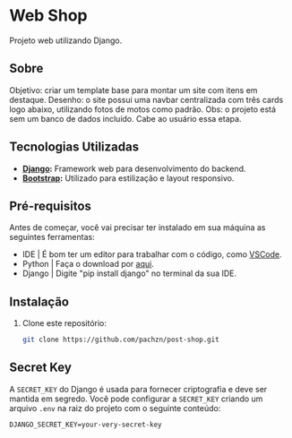 # Web Shop

Projeto web utilizando Django.

## Sobre

Objetivo: criar um template base para montar um site com itens em destaque.
Desenho: o site possui uma navbar centralizada com três cards logo abaixo, utilizando fotos de motos como padrão.
Obs: o projeto está sem um banco de dados incluído. Cabe ao usuário essa etapa.

## Tecnologias Utilizadas

- **[Django](https://www.djangoproject.com/):** Framework web para desenvolvimento do backend.
- **[Bootstrap](https://getbootstrap.com/):** Utilizado para estilização e layout responsivo.


## Pré-requisitos

Antes de começar, você vai precisar ter instalado em sua máquina as seguintes ferramentas:

- IDE | É bom ter um editor para trabalhar com o código, como [VSCode](https://code.visualstudio.com/).
- Python | Faça o download por [aqui](https://www.python.org/downloads/).
- Django | Digite "pip install django" no terminal da sua IDE.

## Instalação

1. Clone este repositório:
   ```bash
   git clone https://github.com/pachzn/post-shop.git

## Secret Key
A `SECRET_KEY` do Django é usada para fornecer criptografia e deve ser mantida em segredo. Você pode configurar a `SECRET_KEY` criando um arquivo `.env` na raiz do projeto com o seguinte conteúdo:

```env
DJANGO_SECRET_KEY=your-very-secret-key

